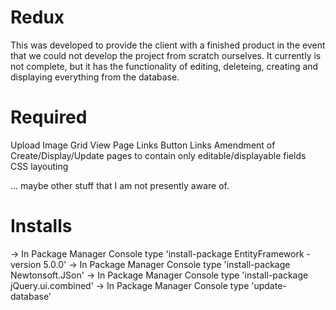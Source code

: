 Redux
=====
This was developed to provide the client with a finished product in the event that we could not develop the project from scratch ourselves. It currently is not complete, but it has the functionality of editing, deleteing, creating and displaying everything from the database.

Required
========
Upload Image
Grid View
Page Links
Button Links
Amendment of Create/Display/Update pages to contain only editable/displayable fields
CSS layouting

... maybe other stuff that I am not presently aware of.

Installs
========
-> In Package Manager Console type 'install-package EntityFramework -version 5.0.0'
-> In Package Manager Console type 'install-package Newtonsoft.JSon'
-> In Package Manager Console type 'install-package jQuery.ui.combined'
-> In Package Manager Console type 'update-database'
